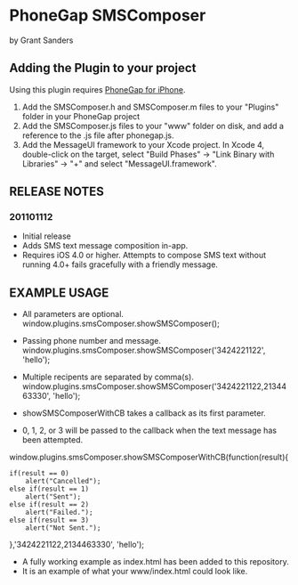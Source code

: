 # PhoneGap SMSComposer #
by Grant Sanders

## Adding the Plugin to your project ##

Using this plugin requires [PhoneGap for iPhone](http://github.com/phonegap/phonegap-iphone).

1. Add the SMSComposer.h and SMSComposer.m files to your "Plugins" folder in your PhoneGap project
2. Add the SMSComposer.js files to your "www" folder on disk, and add a reference to the .js file after phonegap.js.
3. Add the MessageUI framework to your Xcode project. In Xcode 4, double-click on the target, select "Build Phases" -> "Link Binary with Libraries" -> "+" and select "MessageUI.framework".

## RELEASE NOTES ##

### 201101112 ###
* Initial release
* Adds SMS text message composition in-app.
* Requires iOS 4.0 or higher. 
  Attempts to compose SMS text without running 4.0+ fails gracefully with a friendly message.

## EXAMPLE USAGE ##

* All parameters are optional.
window.plugins.smsComposer.showSMSComposer();


* Passing phone number and message.
window.plugins.smsComposer.showSMSComposer('3424221122', 'hello');

* Multiple recipents are separated by comma(s).
window.plugins.smsComposer.showSMSComposer('3424221122,2134463330', 'hello');


* showSMSComposerWithCB takes a callback as its first parameter.  
* 0, 1, 2, or 3 will be passed to the callback when the text message has been attempted.

window.plugins.smsComposer.showSMSComposerWithCB(function(result){

	if(result == 0)
		alert("Cancelled");
	else if(result == 1)
		alert("Sent");
	else if(result == 2)
		alert("Failed.");
	else if(result == 3)
		alert("Not Sent.");		

},'3424221122,2134463330', 'hello');


* A fully working example as index.html has been added to this repository. 
* It is an example of what your www/index.html could look like.